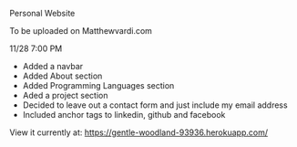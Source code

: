 Personal Website

To be uploaded on Matthewvardi.com


11/28 7:00 PM
- Added a navbar
- Added About section
- Added Programming Languages section
- Aded a project section
- Decided to leave out a contact form and just include my email address
- Included anchor tags to linkedin, github and facebook



View it currently at: https://gentle-woodland-93936.herokuapp.com/